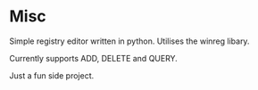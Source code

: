 # Misc

Simple registry editor written in python. Utilises the winreg libary. 

Currently supports ADD, DELETE and QUERY. 

Just a fun side project. 
